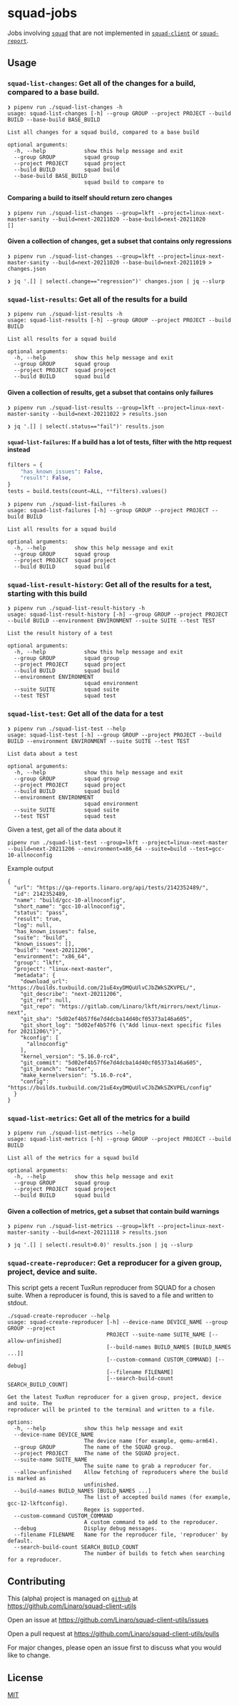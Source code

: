 # squad-jobs

Jobs involving [`squad`](https://github.com/Linaro/squad) that are not implemented in [`squad-client`](https://github.com/Linaro/squad-client) or [`squad-report`](https://gitlab.com/Linaro/lkft/reports/squad-report).

## Usage

### `squad-list-changes`: Get all of the changes for a build, compared to a base build.

```
❯ pipenv run ./squad-list-changes -h
usage: squad-list-changes [-h] --group GROUP --project PROJECT --build BUILD --base-build BASE_BUILD

List all changes for a squad build, compared to a base build

optional arguments:
  -h, --help            show this help message and exit
  --group GROUP         squad group
  --project PROJECT     squad project
  --build BUILD         squad build
  --base-build BASE_BUILD
                        squad build to compare to
```

#### Comparing a build to itself should return zero changes

```
❯ pipenv run ./squad-list-changes --group=lkft --project=linux-next-master-sanity --build=next-20211020 --base-build=next-20211020
[]
```

#### Given a collection of changes, get a subset that contains only regressions

```
❯ pipenv run ./squad-list-changes --group=lkft --project=linux-next-master-sanity --build=next-20211020 --base-build=next-20211019 > changes.json

❯ jq '.[] | select(.change=="regression")' changes.json | jq --slurp
```

### `squad-list-results`: Get all of the results for a build

```
❯ pipenv run ./squad-list-results -h
usage: squad-list-results [-h] --group GROUP --project PROJECT --build BUILD

List all results for a squad build

optional arguments:
  -h, --help         show this help message and exit
  --group GROUP      squad group
  --project PROJECT  squad project
  --build BUILD      squad build
```

#### Given a collection of results, get a subset that contains only failures

```
❯ pipenv run ./squad-list-results --group=lkft --project=linux-next-master-sanity --build=next-20211022 > results.json

❯ jq '.[] | select(.status=="fail")' results.json
```

#### `squad-list-failures`: If a build has a lot of tests, filter with the http request instead

```python
filters = {
    "has_known_issues": False,
    "result": False,
}
tests = build.tests(count=ALL, **filters).values()
```

```
❯ pipenv run ./squad-list-failures -h
usage: squad-list-failures [-h] --group GROUP --project PROJECT --build BUILD

List all results for a squad build

optional arguments:
  -h, --help         show this help message and exit
  --group GROUP      squad group
  --project PROJECT  squad project
  --build BUILD      squad build
```

### `squad-list-result-history`: Get all of the results for a test, starting with this build

```
❯ pipenv run ./squad-list-result-history -h
usage: squad-list-result-history [-h] --group GROUP --project PROJECT --build BUILD --environment ENVIRONMENT --suite SUITE --test TEST

List the result history of a test

optional arguments:
  -h, --help            show this help message and exit
  --group GROUP         squad group
  --project PROJECT     squad project
  --build BUILD         squad build
  --environment ENVIRONMENT
                        squad environment
  --suite SUITE         squad suite
  --test TEST           squad test
```

### `squad-list-test`: Get all of the data for a test

```
❯ pipenv run ./squad-list-test --help
usage: squad-list-test [-h] --group GROUP --project PROJECT --build BUILD --environment ENVIRONMENT --suite SUITE --test TEST

List data about a test

optional arguments:
  -h, --help            show this help message and exit
  --group GROUP         squad group
  --project PROJECT     squad project
  --build BUILD         squad build
  --environment ENVIRONMENT
                        squad environment
  --suite SUITE         squad suite
  --test TEST           squad test
```

Given a test, get all of the data about it

```
pipenv run ./squad-list-test --group=lkft --project=linux-next-master --build=next-20211206 --environment=x86_64 --suite=build --test=gcc-10-allnoconfig
```

Example output
```
{
  "url": "https://qa-reports.linaro.org/api/tests/2142352489/",
  "id": 2142352489,
  "name": "build/gcc-10-allnoconfig",
  "short_name": "gcc-10-allnoconfig",
  "status": "pass",
  "result": true,
  "log": null,
  "has_known_issues": false,
  "suite": "build",
  "known_issues": [],
  "build": "next-20211206",
  "environment": "x86_64",
  "group": "lkft",
  "project": "linux-next-master",
  "metadata": {
    "download_url": "https://builds.tuxbuild.com/21uE4xyDMQuUlvCJbZWkSZKVPEL/",
    "git_describe": "next-20211206",
    "git_ref": null,
    "git_repo": "https://gitlab.com/Linaro/lkft/mirrors/next/linux-next",
    "git_sha": "5d02ef4b57f6e7d4dcba14d40cf05373a146a605",
    "git_short_log": "5d02ef4b57f6 (\"Add linux-next specific files for 20211206\")",
    "kconfig": [
      "allnoconfig"
    ],
    "kernel_version": "5.16.0-rc4",
    "git_commit": "5d02ef4b57f6e7d4dcba14d40cf05373a146a605",
    "git_branch": "master",
    "make_kernelversion": "5.16.0-rc4",
    "config": "https://builds.tuxbuild.com/21uE4xyDMQuUlvCJbZWkSZKVPEL/config"
  }
}
```

### `squad-list-metrics`: Get all of the metrics for a build

```
❯ pipenv run ./squad-list-metrics --help
usage: squad-list-metrics [-h] --group GROUP --project PROJECT --build BUILD

List all of the metrics for a squad build

optional arguments:
  -h, --help         show this help message and exit
  --group GROUP      squad group
  --project PROJECT  squad project
  --build BUILD      squad build
```

#### Given a collection of metrics, get a subset that contain build warnings

```
❯ pipenv run ./squad-list-metrics --group=lkft --project=linux-next-master-sanity --build=next-20211118 > results.json

❯ jq '.[] | select(.result>0.0)' results.json | jq --slurp
```

### `squad-create-reproducer`: Get a reproducer for a given group, project, device and suite.

This script gets a recent TuxRun reproducer from SQUAD for a chosen suite. When
a reproducer is found, this is saved to a file and written to stdout.

```
./squad-create-reproducer --help
usage: squad-create-reproducer [-h] --device-name DEVICE_NAME --group GROUP --project
                               PROJECT --suite-name SUITE_NAME [--allow-unfinished]
                               [--build-names BUILD_NAMES [BUILD_NAMES ...]]
                               [--custom-command CUSTOM_COMMAND] [--debug]
                               [--filename FILENAME]
                               [--search-build-count SEARCH_BUILD_COUNT]

Get the latest TuxRun reproducer for a given group, project, device and suite. The
reproducer will be printed to the terminal and written to a file.

options:
  -h, --help            show this help message and exit
  --device-name DEVICE_NAME
                        The device name (for example, qemu-arm64).
  --group GROUP         The name of the SQUAD group.
  --project PROJECT     The name of the SQUAD project.
  --suite-name SUITE_NAME
                        The suite name to grab a reproducer for.
  --allow-unfinished    Allow fetching of reproducers where the build is marked as
                        unfinished.
  --build-names BUILD_NAMES [BUILD_NAMES ...]
                        The list of accepted build names (for example, gcc-12-lkftconfig).
                        Regex is supported.
  --custom-command CUSTOM_COMMAND
                        A custom command to add to the reproducer.
  --debug               Display debug messages.
  --filename FILENAME   Name for the reproducer file, 'reproducer' by default.
  --search-build-count SEARCH_BUILD_COUNT
                        The number of builds to fetch when searching for a reproducer.
```

## Contributing

This (alpha) project is managed on [`github`](https://github.com) at https://github.com/Linaro/squad-client-utils

Open an issue at https://github.com/Linaro/squad-client-utils/issues

Open a pull request at https://github.com/Linaro/squad-client-utils/pulls

For major changes, please open an issue first to discuss what you would like to change.

## License

[MIT](https://github.com/Linaro/squad-client-utils/blob/master/LICENSE)
